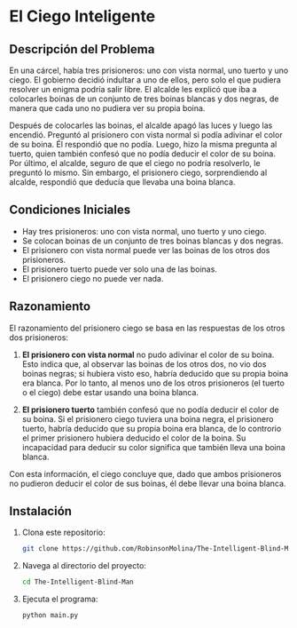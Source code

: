 # El Ciego Inteligente

## Descripción del Problema
En una cárcel, había tres prisioneros: uno con vista normal, uno tuerto y uno ciego. El gobierno decidió indultar a uno de ellos, pero solo el que pudiera resolver un enigma podría salir libre. El alcalde les explicó que iba a colocarles boinas de un conjunto de tres boinas blancas y dos negras, de manera que cada uno no pudiera ver su propia boina.

Después de colocarles las boinas, el alcalde apagó las luces y luego las encendió. Preguntó al prisionero con vista normal si podía adivinar el color de su boina. Él respondió que no podía. Luego, hizo la misma pregunta al tuerto, quien también confesó que no podía deducir el color de su boina. Por último, el alcalde, seguro de que el ciego no podría resolverlo, le preguntó lo mismo. Sin embargo, el prisionero ciego, sorprendiendo al alcalde, respondió que deducía que llevaba una boina blanca.

## Condiciones Iniciales
- Hay tres prisioneros: uno con vista normal, uno tuerto y uno ciego.
- Se colocan boinas de un conjunto de tres boinas blancas y dos negras.
- El prisionero con vista normal puede ver las boinas de los otros dos prisioneros.
- El prisionero tuerto puede ver solo una de las boinas.
- El prisionero ciego no puede ver nada.

## Razonamiento
El razonamiento del prisionero ciego se basa en las respuestas de los otros dos prisioneros:

1. **El prisionero con vista normal** no pudo adivinar el color de su boina. Esto indica que, al observar las boinas de los otros dos, no vio dos boinas negras; si hubiera visto eso, habría deducido que su propia boina era blanca. Por lo tanto, al menos uno de los otros prisioneros (el tuerto o el ciego) debe estar usando una boina blanca.

2. **El prisionero tuerto** también confesó que no podía deducir el color de su boina. Si el prisionero ciego tuviera una boina negra, el prisionero tuerto, habría deducido que su propia boina era blanca, de lo controrio el primer prisionero hubiera deducido el color de la boina. Su incapacidad para deducir su color significa que también lleva una boina blanca.

Con esta información, el ciego concluye que, dado que ambos prisioneros no pudieron deducir el color de sus boinas, él debe llevar una boina blanca.

## Instalación
1. Clona este repositorio:
   ```bash
   git clone https://github.com/RobinsonMolina/The-Intelligent-Blind-Man.git
   ```
2. Navega al directorio del proyecto:
   ```bash
   cd The-Intelligent-Blind-Man
   ```
3. Ejecuta el programa:
   ```bash
   python main.py
   ```
